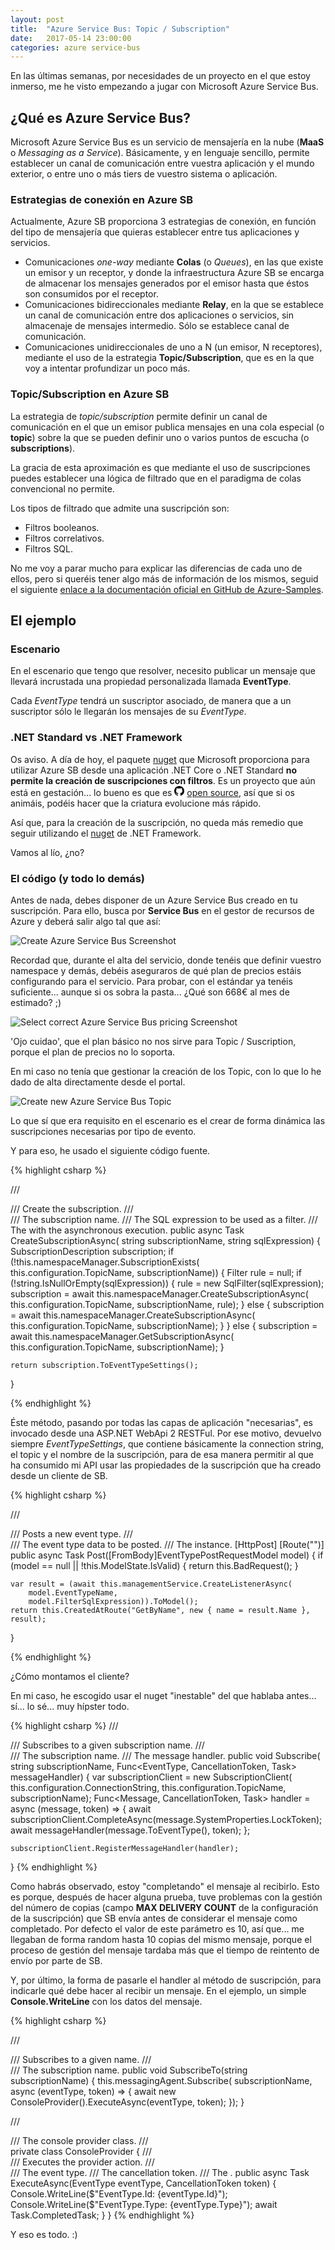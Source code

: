 ```yaml
---
layout: post
title:  "Azure Service Bus: Topic / Subscription"
date:   2017-05-14 23:00:00
categories: azure service-bus
---
```


En las últimas semanas, por necesidades de un proyecto en el que estoy inmerso, me he visto empezando a jugar con Microsoft Azure Service Bus.

## ¿Qué es Azure Service Bus?

Microsoft Azure Service Bus es un servicio de mensajería en la nube (**MaaS** o _Messaging as a Service_). Básicamente, y en lenguaje sencillo, permite establecer un canal de comunicación entre vuestra aplicación y el mundo exterior, o entre uno o  más tiers de vuestro sistema o aplicación.

### Estrategias de conexión en Azure SB
Actualmente, Azure SB proporciona 3 estrategias de conexión, en función del tipo de mensajería que quieras establecer entre tus aplicaciones y servicios.

- Comunicaciones _one-way_ mediante **Colas** (o *Queues*), en las que existe un emisor y un receptor, y donde la infraestructura Azure SB se encarga de almacenar los mensajes generados por el emisor hasta que éstos son consumidos por el receptor.
- Comunicaciones bidireccionales mediante **Relay**, en la que se establece un canal de comunicación entre dos aplicaciones o servicios, sin almacenaje de mensajes intermedio. Sólo se establece canal de comunicación.
- Comunicaciones unidireccionales de uno a N (un emisor, N receptores), mediante el uso de la estrategia **Topic/Subscription**, que es en la que voy a intentar profundizar un poco más.

### Topic/Subscription en Azure SB
La estrategia de _topic/subscription_ permite definir un canal de comunicación en el que un emisor publica mensajes en una cola especial (o **topic**) sobre la que se pueden definir uno o varios puntos de escucha (o **subscriptions**).

La gracia de esta aproximación es que mediante el uso de suscripciones puedes establecer una lógica de filtrado que en el paradigma de colas convencional no permite.

Los tipos de filtrado que admite una suscripción son:
- Filtros booleanos.
- Filtros correlativos.
- Filtros SQL.

No me voy a parar mucho para explicar las diferencias de cada uno de ellos, pero si queréis tener algo más de información de los mismos, seguid el siguiente [enlace a la documentación oficial en GitHub de Azure-Samples](https://github.com/Azure-Samples/azure-servicebus-messaging-samples/blob/master/TopicFilters/readme.md#what-are-subscription-filters).

## El ejemplo
### Escenario

En el escenario que tengo que resolver, necesito publicar un mensaje que llevará incrustada una propiedad personalizada llamada **EventType**.

Cada *EventType* tendrá un suscriptor asociado, de manera que a un suscriptor sólo le llegarán los mensajes de su *EventType*.

### .NET Standard vs .NET Framework
Os aviso. A día de hoy, el paquete <a href="https://www.nuget.org/packages/Microsoft.Azure.ServiceBus/0.0.3-preview"> nuget</a> que Microsoft proporciona para utilizar Azure SB desde una aplicación .NET Core o .NET Standard **no permite la creación de suscripciones con filtros**. Es un proyecto que aún está en gestación... lo bueno es que es <svg style="width:16;height:16;" height="16" xmlns="http://www.w3.org/2000/svg" fill-rule="evenodd" clip-rule="evenodd" stroke-linejoin="round" stroke-miterlimit="1.414"><path d="M8 0C3.58 0 0 3.582 0 8c0 3.535 2.292 6.533 5.47 7.59.4.075.547-.172.547-.385 0-.19-.007-.693-.01-1.36-2.226.483-2.695-1.073-2.695-1.073-.364-.924-.89-1.17-.89-1.17-.725-.496.056-.486.056-.486.803.056 1.225.824 1.225.824.714 1.223 1.873.87 2.33.665.072-.517.278-.87.507-1.07-1.777-.2-3.644-.888-3.644-3.953 0-.873.31-1.587.823-2.147-.09-.202-.36-1.015.07-2.117 0 0 .67-.215 2.2.82.64-.178 1.32-.266 2-.27.68.004 1.36.092 2 .27 1.52-1.035 2.19-.82 2.19-.82.43 1.102.16 1.915.08 2.117.51.56.82 1.274.82 2.147 0 3.073-1.87 3.75-3.65 3.947.28.24.54.73.54 1.48 0 1.07-.01 1.93-.01 2.19 0 .21.14.46.55.38C13.71 14.53 16 11.53 16 8c0-4.418-3.582-8-8-8"/></svg> [open source](https://github.com/Azure/azure-service-bus-dotnet), así que si os animáis, podéis hacer que la criatura evolucione más rápido.

Así que, para la creación de la suscripción, no queda más remedio que seguir utilizando el <a href="https://www.nuget.org/packages/WindowsAzure.ServiceBus/"> nuget</a> de .NET Framework.

Vamos al lío, ¿no?

### El código (y todo lo demás)

Antes de nada, debes disponer de un Azure Service Bus creado en tu suscripción. Para ello, busca por **Service Bus** en el gestor de recursos de Azure y deberá salir algo tal que así:

![Create Azure Service Bus Screenshot](/assets/AzureSB_Create.jpg)

Recordad que, durante el alta del servicio, donde tenéis que definir vuestro namespace y demás, debéis aseguraros de qué plan de precios estáis configurando para el servicio. Para probar, con el estándar ya tenéis suficiente... aunque si os sobra la pasta... ¿Qué son 668€ al mes de estimado? ;)

![Select correct Azure Service Bus pricing Screenshot](/assets/AzureSB_Pricing.jpg)

'Ojo cuidao', que el plan básico no nos sirve para Topic / Suscription, porque el plan de precios no lo soporta.

En mi caso no tenía que gestionar la creación de los Topic, con lo que lo he dado de alta directamente desde el portal.

![Create new Azure Service Bus Topic](/assets/AzureSB_CreateTopic.jpg)

Lo que sí que era requisito en el escenario es el crear de forma dinámica las suscripciones necesarias por tipo de evento.

Y para eso, he usado el siguiente código fuente.

{% highlight csharp %}

/// <summary>
/// Create the subscription.
/// </summary>
/// <param name="subscriptionName">The subscription name.</param>
/// <param name="sqlExpression">The SQL expression to be used as a filter.</param>
/// <returns>The <see cref="Task"/> with the asynchronous execution.</returns>
public async Task<EventTypeSettings> CreateSubscriptionAsync(
    string subscriptionName,
    string sqlExpression)
{
    SubscriptionDescription subscription;
    if (!this.namespaceManager.SubscriptionExists(
        this.configuration.TopicName,
        subscriptionName))
    {
        Filter rule = null;
        if (!string.IsNullOrEmpty(sqlExpression))
        {
            rule = new SqlFilter(sqlExpression);
            subscription = await this.namespaceManager.CreateSubscriptionAsync(
                this.configuration.TopicName,
                subscriptionName,
                rule);
        }
        else
        {
            subscription = await this.namespaceManager.CreateSubscriptionAsync(
                this.configuration.TopicName,
                subscriptionName);
        }
    }
    else
    {
        subscription = await this.namespaceManager.GetSubscriptionAsync(
            this.configuration.TopicName,
            subscriptionName);
    }

    return subscription.ToEventTypeSettings();
}

{% endhighlight %}

Éste método, pasando por todas las capas de aplicación "necesarias", es invocado desde una ASP.NET WebApi 2 RESTFul. Por ese motivo, devuelvo siempre *EventTypeSettings*, que contiene básicamente la connection string, el topic y el nombre de la suscripción, para de esa manera permitir al que ha consumido mi API usar las propiedades de la suscripción que ha creado desde un cliente de SB.

{% highlight csharp %}

/// <summary>
/// Posts a new event type.
/// </summary>
/// <param name="model">The event type data to be posted.</param>
/// <returns>The <see cref="T:Task{IHttpActionResult}"/> instance.</returns>
[HttpPost]
[Route("")]
public async Task<IHttpActionResult> Post([FromBody]EventTypePostRequestModel model)
{
    if (model == null || !this.ModelState.IsValid)
    {
        return this.BadRequest();
    }

    var result = (await this.managementService.CreateListenerAsync(
        model.EventTypeName,
        model.FilterSqlExpression)).ToModel();
    return this.CreatedAtRoute("GetByName", new { name = result.Name }, result);
}
        
{% endhighlight %}

¿Cómo montamos el cliente?

En mi caso, he escogido usar el nuget "inestable" del que hablaba antes... sí... lo sé... muy hípster todo.

{% highlight csharp %}
/// <summary>
/// Subscribes to a given subscription name.
/// </summary>
/// <param name="subscriptionName">The subscription name.</param>
/// <param name="messageHandler">The message handler.</param>
public void Subscribe(
    string subscriptionName,
    Func<EventType, CancellationToken, Task> messageHandler)
{
    var subscriptionClient = new SubscriptionClient(
        this.configuration.ConnectionString,
        this.configuration.TopicName,
        subscriptionName);
    Func<Message, CancellationToken, Task> handler = async (message, token) =>
    {
        await subscriptionClient.CompleteAsync(message.SystemProperties.LockToken);
        await messageHandler(message.ToEventType(), token);
    };

    subscriptionClient.RegisterMessageHandler(handler);
}
{% endhighlight %}

Como habrás observado, estoy "completando" el mensaje al recibirlo. Esto es porque, después de hacer alguna prueba, tuve problemas con la gestión del número de copias (campo **MAX DELIVERY COUNT** de la configuración de la suscripción) que SB envía antes de considerar el mensaje como completado. Por defecto el valor de este parámetro es 10, así que... me llegaban de forma random hasta 10 copias del mismo mensaje, porque el proceso de gestión del mensaje tardaba más que el tiempo de reintento de envío por parte de SB.

Y, por último, la forma de pasarle el handler al método de suscripción, para indicarle qué debe hacer al recibir un mensaje. En el ejemplo, un simple **Console.WriteLine** con los datos del mensaje.

{% highlight csharp %}

/// <summary>
/// Subscribes to a given <paramref name="subscriptionName"/> name.
/// </summary>
/// <param name="subscriptionName">The subscription name.</param>
public void SubscribeTo(string subscriptionName)
{
    this.messagingAgent.Subscribe(
        subscriptionName,
        async (eventType, token) =>
        {
            await new ConsoleProvider().ExecuteAsync(eventType, token);
        });
}

/// <summary>
/// The console provider class.
/// </summary>
private class ConsoleProvider
{
    /// <summary>
    /// Executes the provider action.
    /// </summary>
    /// <param name="eventType">The event type.</param>
    /// <param name="token">The cancellation token.</param>
    /// <returns>The <see cref="Task"/>.</returns>
    public async Task ExecuteAsync(EventType eventType, CancellationToken token)
    {
        Console.WriteLine($"EventType.Id: {eventType.Id}");
        Console.WriteLine($"EventType.Type: {eventType.Type}");
        await Task.CompletedTask;
    }
}
{% endhighlight %}

Y eso es todo. :)